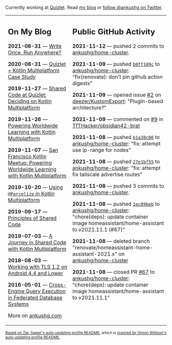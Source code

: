 Currently working at [Quizlet](https://quizlet.com/). Read [my blog](https://ankushg.com/) or [follow @ankushg on Twitter](https://twitter.com/ankushg).

<table><tr><td valign="top" width="40%">

## On My Blog
<!-- blog starts -->
**2021-08-31** — [Write Once, Run Anywhere?](https://ankushg.com/posts/write-once-run-anywhere-increment/)

**2020-08-31** — [Quizlet + Kotlin Multiplatform Case Study](https://ankushg.com/posts/quizlet-kotlin-multiplatform-case-study/)

**2019-11-27** — [Shared Code at Quizlet: Deciding on Kotlin Multiplatform](https://ankushg.com/posts/shared-code-kotlin-multiplatform/)

**2019-11-26** — [Powering Worldwide Learning with Kotlin Multiplatform](https://ankushg.com/speaking/droidcon-sf-2019)

**2019-11-07** — [San Francisco Kotlin Meetup: Powering Worldwide Learning with Kotlin Multiplatform](https://ankushg.com/speaking/sf-kotlin-meetup-2019)

**2019-10-20** — [Using `@Parcelize` in Kotlin Multiplatform](https://ankushg.com/posts/multiplatform-parcelize/)

**2019-09-17** — [Principles of Shared Code](https://ankushg.com/speaking/denver-startup-week-2019)

**2019-07-03** — [A Journey in Shared Code with Kotlin Multiplatform](https://ankushg.com/speaking/droidcon-berlin-2019)

**2018-08-03** — [Working with TLS 1.2 on Android 4.4 and Lower](https://ankushg.com/posts/tls-1.2-on-android/)

**2016-05-01** — [Cross-Engine Query Execution in Federated Database Systems](https://ankushg.com/projects/thesis)
<!-- blog ends -->
More on [ankushg.com](https://ankushg.com/)
</td><td valign="top" width="60%">

## Public GitHub Activity
<!-- githubActivity starts -->
**2021-11-12** — pushed 2 commits to [ankushg/home-cluster](https://api.github.com/repos/ankushg/home-cluster).

**2021-11-09** — pushed [`b0ff109c`](https://github.com/ankushg/home-cluster/commit/b0ff109c606f0604cb39717b700dc2a6c63e7769) to [ankushg/home-cluster](https://api.github.com/repos/ankushg/home-cluster): "fix(renovate): don't pin github action digests"

**2021-11-09** — opened issue [#2](https://github.com/deezer/KustomExport/issues/2) on [deezer/KustomExport](https://api.github.com/repos/deezer/KustomExport): "Plugin-based architecture?"

**2021-11-09** — commented on [#9](https://github.com/TfTHacker/obsidian42-brat/issues/9#issuecomment-964132455) in [TfTHacker/obsidian42-brat](https://api.github.com/repos/TfTHacker/obsidian42-brat)

**2021-11-08** — pushed [`b1a38c06`](https://github.com/ankushg/home-cluster/commit/b1a38c06df3bf7318dfbe6385b71e774bb948d36) to [ankushg/home-cluster](https://api.github.com/repos/ankushg/home-cluster): "fix: attempt use ip-range for nodes"

**2021-11-08** — pushed [`27e1bf55`](https://github.com/ankushg/home-cluster/commit/27e1bf5562ad02c50efe87155f18e63e318bdf61) to [ankushg/home-cluster](https://api.github.com/repos/ankushg/home-cluster): "fix: attempt fix tailscale advertise routes"

**2021-11-08** — pushed 3 commits to [ankushg/home-cluster](https://api.github.com/repos/ankushg/home-cluster).

**2021-11-08** — pushed [`1ec89beb`](https://github.com/ankushg/home-cluster/commit/1ec89beb566907b486c4e962da819cad08c4ca22) to [ankushg/home-cluster](https://api.github.com/repos/ankushg/home-cluster): "chore(deps): update container image homeassistant/home-assistant to v2021.11.1 (#67)"

**2021-11-08** — deleted branch "renovate/homeassistant-home-assistant-2021.x" on [ankushg/home-cluster](https://api.github.com/repos/ankushg/home-cluster)

**2021-11-08** — closed PR [#67](https://github.com/ankushg/home-cluster/pull/67) to [ankushg/home-cluster](https://api.github.com/repos/ankushg/home-cluster): "chore(deps): update container image homeassistant/home-assistant to v2021.11.1"
<!-- githubActivity ends -->
</td></tr></table>

<sub><a href="https://github.com/ZacSweers/ZacSweers">Based on Zac Sweer's auto-updating profile README</a>, which is <a href="https://simonwillison.net/2020/Jul/10/self-updating-profile-readme/">inspired by Simon Willison's auto-updating profile README.</a></sub>